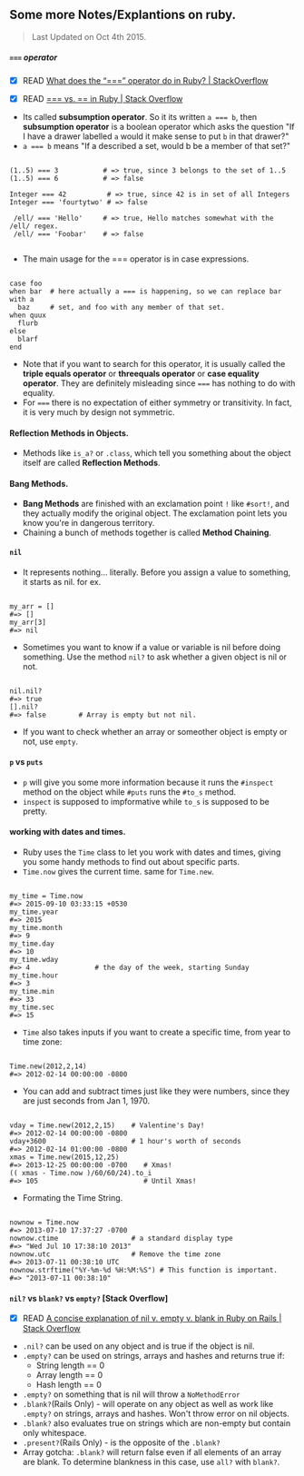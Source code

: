 ## Some more Notes/Explantions on ruby.

> Last Updated on Oct 4th 2015.

##### `===` operator
- [x] READ [What does the “===” operator do in Ruby? | StackOverflow](http://stackoverflow.com/questions/4467538/what-does-the-operator-do-in-ruby)

- [x] READ [=== vs. == in Ruby | Stack Overflow](http://stackoverflow.com/questions/3422223/vs-in-ruby)

- Its called __subsumption operator__. So it its written `a === b`, then __subsumption operator__ is a boolean operator which asks the question "If I have a drawer labelled `a` would it make sense to put `b` in that drawer?"
- `a === b` means "If a described a set, would b be a member of that set?"

<pre><code class="ruby">
(1..5) === 3           # => true, since 3 belongs to the set of 1..5
(1..5) === 6           # => false

Integer === 42          # => true, since 42 is in set of all Integers
Integer === 'fourtytwo' # => false

 /ell/ === 'Hello'     # => true, Hello matches somewhat with the /ell/ regex.
 /ell/ === 'Foobar'    # => false

</code></pre>

- The main usage for the === operator is in case expressions.

<pre><code class="ruby">
case foo
when bar  # here actually a === is happening, so we can replace bar with a
  baz     # set, and foo with any member of that set.
when quux
  flurb
else
  blarf
end
</code></pre>


- Note that if you want to search for this operator, it is usually called the __triple equals operator__ or __threequals operator__ or __case equality operator__. They are definitely misleading since `===` has nothing to do with equality.
- For `===` there is no expectation of either symmetry or transitivity. In fact, it is very much by design not symmetric.

#### Reflection Methods in Objects.
- Methods like `is_a?` or `.class`, which tell you something about the object itself are called __Reflection Methods__.

#### Bang Methods.
- __Bang Methods__ are finished with an exclamation point `!` like `#sort!`, and they actually modify the original object. The exclamation point lets you know you're in dangerous territory.
- Chaining a bunch of methods together is called __Method Chaining__.

#### `nil`
- It represents nothing... literally. Before you assign a value to something, it starts as nil. for ex.

<pre><code class="ruby">
my_arr = []
#=> []
my_arr[3]
#=> nil     
</code></pre>
- Sometimes you want to know if a value or variable is nil before doing something. Use the method `nil?` to ask whether a given object is nil or not.

<pre><code class="ruby">
nil.nil?
#=> true
[].nil?
#=> false        # Array is empty but not nil.
</code></pre>

- If you want to check whether an array or someother object is empty or not, use `empty`.

#### `p` vs `puts`
- `p` will give you some more information because it runs the `#inspect` method on the object while `#puts` runs the `#to_s` method.
- `inspect` is supposed to impformative while `to_s` is supposed to be pretty.

#### working with dates and times.
- Ruby uses the `Time` class to let you work with dates and times, giving you some handy methods to find out about specific parts.
- `Time.now` gives the current time. same for `Time.new`.

<pre><code class="ruby">
my_time = Time.now
#=> 2015-09-10 03:33:15 +0530
my_time.year
#=> 2015
my_time.month
#=> 9
my_time.day
#=> 10
my_time.wday
#=> 4                # the day of the week, starting Sunday
my_time.hour
#=> 3
my_time.min
#=> 33
my_time.sec
#=> 15
</code></pre>

- `Time` also takes inputs if you want to create a specific time, from year to time zone:

<pre><code class="ruby">
Time.new(2012,2,14)
#=> 2012-02-14 00:00:00 -0800
</code></pre>

- You can add and subtract times just like they were numbers, since they are just seconds from Jan 1, 1970.

<pre><code class="ruby">
vday = Time.new(2012,2,15)    # Valentine's Day!
#=> 2012-02-14 00:00:00 -0800
vday+3600                     # 1 hour's worth of seconds
#=> 2012-02-14 01:00:00 -0800
xmas = Time.new(2015,12,25)
#=> 2013-12-25 00:00:00 -0700    # Xmas!
(( xmas - Time.now )/60/60/24).to_i
#=> 105                          # Until Xmas!
</code></pre>

- Formating the Time String.

<pre><code class="ruby">
nownow = Time.now
#=> 2013-07-10 17:37:27 -0700
nownow.ctime                  # a standard display type
#=> "Wed Jul 10 17:38:10 2013"
nownow.utc                    # Remove the time zone
#=> 2013-07-11 00:38:10 UTC
nownow.strftime("%Y-%m-%d %H:%M:%S") # This function is important.
#=> "2013-07-11 00:38:10"
</code></pre>

#### `nil?` vs `blank?` vs `empty?` [Stack Overflow]

- [x] READ [A concise explanation of nil v. empty v. blank in Ruby on Rails | Stack Overflow](http://stackoverflow.com/questions/885414/a-concise-explanation-of-nil-v-empty-v-blank-in-ruby-on-rails)

- `.nil?` can be used on any object and is true if the object is nil.
- `.empty?` can be used on strings, arrays and hashes and returns true if:
    * String length == 0
    * Array length == 0
    * Hash length == 0
- `.empty?` on something that is nil will throw a `NoMethodError`
- `.blank?`(Rails Only) - will operate on any object as well as work like `.empty?` on strings, arrays and hashes. Won't throw error on nil objects.
- `.blank?` also evaluates true on strings which are non-empty but contain only whitespace.
- `.present?`(Rails Only) - is the opposite of the `.blank?`
- Array gotcha: `.blank?` will return false even if all elements of an array are blank. To determine blankness in this case, use `all?` with `blank?`.
